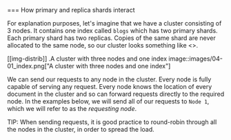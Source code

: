 === How primary and replica shards interact

For explanation purposes, let's imagine that we have a cluster
consisting of 3 nodes. It contains one index called `blogs` which has
two primary shards. Each primary shard has two replicas. Copies of
the same shard are never allocated to the same node, so our cluster
looks something like <<img-distrib>>.

[[img-distrib]]
.A cluster with three nodes and one index
image::images/04-01_index.png["A cluster with three nodes and one index"]

We can send our requests to any node in the cluster. Every node is fully
capable of serving any request.  Every node knows the location of every
document in the cluster and so can forward requests directly to the required
node. In the examples below, we will send all of our requests to `Node 1`,
which we will refer to as  the _requesting node_.

TIP: When sending requests, it is good practice to round-robin through all the
nodes in the cluster, in order to spread the load.
